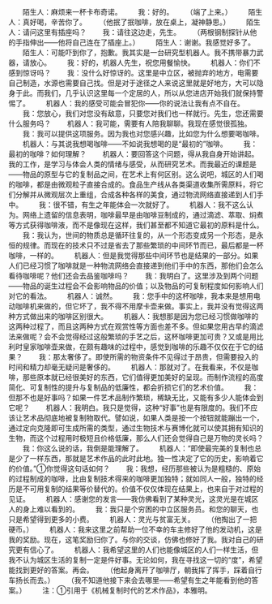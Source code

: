　　陌生人：麻烦来一杯卡布奇诺。
　　我：好的。
　　（端了上来。）
　　陌生人：真好喝，辛苦你了。
　　（他抿了抿咖啡，放在桌上，凝神静思。）
　　陌生人：请问这里有插座吗？
　　我：请往这边走，先生。
　　（两根钢制探针从他的手指伸出——他将自己连在了插座上。）
　　陌生人：谢谢。我感觉好多了。
　　陌生人：可能吓到你了，抱歉。我其实是一台研究型机器人。我不携带暴力武器，请放心。
　　我：好的，机器人先生，祝您用餐愉快。
　　机器人：你们不感到惊讶吗？
　　我：没什么好惊讶的。这里是中立区，被抛弃的地方，电需要自己制造，水源也需要自己找。但是对于途径之人来说这里就是好地方，大可以隐身于此。而我们，几乎认识这里每一个定居的人，所以从您进店开始我们就保持警惕了。
　　机器人：我的感受可能会冒犯你——你的说法让我有点不自在。
　　我：您放心，我们对您没有敌意，只要您对我们也一样就行。先生，您还需要什么服务吗？
　　机器人：我可能，需要有人陪我聊聊。我现在感觉很孤独。
　　我：我可以提供这项服务。因为我也对您感兴趣，比如您为什么想要喝咖啡。
　　机器人：与其说我想喝咖啡——不如说我想喝的是“最初的”咖啡。
　　我：最初的咖啡？如何理解？
　　机器人：要回答这个问题，得从我自身开始讲起。我的工作，是学习与体会人类的情绪与感受，从而研究艺术。而我最近的课题是——物品的原型与它的复制品之间，在艺术上有何区别。这么说吧，城区的人们喝的咖啡，都是由微观粒子直接合成的。食品生产线从各类渠道收集所需原料，将它们分解并从微观层次上重组，合成各种各样的美食，通过物流网络直接递到人们手中。
　　我：很不错，有生之年能体会一次就好了。
　　机器人：我不这么认为。网络上遗留的信息表明，咖啡最早是由咖啡豆制成的，通过滴滤、萃取、焖煮等方式获得咖啡液，而不是像现在这样，我们甚至都不知道它最初的原料是什么。
　　我：我认为，世间的物质总是循环往复的，从一个形态变成另一个形态，是永恒的规律。而现在的技术只不过是省去了那些繁琐的中间环节而已，最后都是一杯咖啡，一样的。
　　机器人：但是我觉得那些中间环节也是结果的一部分。如果人们已经习惯了咖啡就是一种物流网络会直接递到他们手中的东西，那他们会怎么看待咖啡呢？他们还会去品鉴咖啡吗？
　　我：我明白了。这里涉及到两个问题——物品的诞生过程会不会影响物品的价值；以及物品的可复制程度如何影响人们对它的看法。
　　机器人：诚然。
　　我：您手中的这杯咖啡，我本来是想用电动咖啡机来做的，但它坏了，我不得不用摩卡壶来做。事实上，我并没有觉得这两种方式做出来的咖啡区别很大。
　　机器人：我想那是因为您已经习惯做咖啡的这两种过程了，而且这两种方式在观赏性等方面也差不多。但如果您用古早的滴滤法来做呢？会不会觉得经过这般繁琐的手艺之后，这杯咖啡更加可贵？又或是用比利时皇家咖啡壶来做，在颇有趣味的过程中，感觉到咖啡的乐趣不仅仅在于它的结果？
　　我：那太奢侈了。即使所需的物资条件不见得过于昂贵，但需要投入的时间和精力却毫无疑问是奢侈的。
　　机器人：那就对了。在我看来，不仅是咖啡，那些原本就已经很美好的东西，它们值得更加美好的呈现。而制作流程的高度简化、可复制性的提升与复制品的低廉性，都会折损它们的艺术价值。
　　我：但那不也是好事吗？如果一件艺术品制作繁琐，稀缺无比，又能有多少人能体会到它呢？
　　机器人：我明白。我只是觉得，这种“好事”也是有限度的。我们不应该让艺术品彻底地被复制物取代。譬如说，如果人类是按一个按钮就能蹦出一个，通过定向克隆即可生成所需的类型，通过生物技术与赛博化就可以使其拥有知识的生物，而这个过程用时极短且价格低廉，那么人们还会觉得自己是万物的灵长吗？
　　我：你这么说的话，我倒是能理解了。
　　机器人：“即使最完美的复制也总是少了一样东西，那就是艺术作品的此时此地。独一性决定了它的历史，影响着它的价值。”①你觉得这句话如何？
　　我：我想，经历那些被认为是粗糙的、原始的过程制成的咖啡，比由复制技术得来的咖啡更加独特；就如同人一般，独特的经历是不可用复制的结果等价替代的。价值不仅仅体现在结果上，也来自于对过程的见证。
　　机器人：感谢您的发言——我仿佛看到了某种灵光，这灵光是在城区人的身上难以看到的。
　　我：我只是个穷困的中立区服务员。和您的聊天，也只是希望得到更多的小费。
　　机器人：灵光与贫富无关。
　　（他掏出了一把硬币。）
　　机器人：我来这里之前帮助一位不幸的车主修好了他的发动机，这是我的奖励。现在，这笔奖励归你了。与你的交谈，仿佛也修好了我。我对自己的研究更有信心了。
　　机器人：我希望这里的人们也能像城区的人们一样生活，但我不认为城区生活的复制一定是件好事。无论如何，我在寻找这一切的“度”，希望能找到更好的答案。再会。
　　（他起身离开了咖啡厅，朝我挥了挥手，踩着自行车扬长而去。）
　　（我不知道他接下来会去哪里——希望有生之年能看到他的答案。）
　　注：①引用于《机械复制时代的艺术作品》，本雅明。
<!-- ##{"timestamp":1619089054}## -->